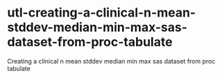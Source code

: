 # utl-creating-a-clinical-n-mean-stddev-median-min-max-sas-dataset-from-proc-tabulate
Creating a clinical n mean stddev median min max sas dataset from proc tabulate
